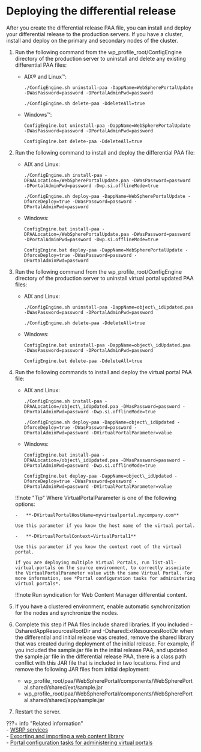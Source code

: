 # Deploying the differential release

After you create the differential release PAA file, you can install and deploy your differential release to the production servers. If you have a cluster, install and deploy on the primary and secondary nodes of the cluster.

1.  Run the following command from the wp_profile_root/ConfigEngine directory of the production server to uninstall and delete any existing differential PAA files:

    -   AIX® and Linux™:

        ```
        ./ConfigEngine.sh uninstall-paa -DappName=WebSpherePortalUpdate -DWasPassword=password -DPortalAdminPwd=password
        
        ./ConfigEngine.sh delete-paa -DdeleteAll=true
        ```

    -   Windows™:

        ```
        ConfigEngine.bat uninstall-paa -DappName=WebSpherePortalUpdate -DWasPassword=password -DPortalAdminPwd=password
        
        ConfigEngine.bat delete-paa -DdeleteAll=true
        ```

2.  Run the following command to install and deploy the differential PAA file:

    -   AIX and Linux:

        ```
        ./ConfigEngine.sh install-paa -DPAALocation=/WebSpherePortalUpdate.paa -DWasPassword=password -DPortalAdminPwd=password -Dwp.si.offlineMode=true
        
        ./ConfigEngine.sh deploy-paa -DappName=WebSpherePortalUpdate -DforceDeploy=true -DWasPassword=password -DPortalAdminPwd=password
        ```

    -   Windows:

        ```
        ConfigEngine.bat install-paa -DPAALocation=/WebSpherePortalUpdate.paa -DWasPassword=password -DPortalAdminPwd=password -Dwp.si.offlineMode=true
        
        ConfigEngine.bat deploy-paa -DappName=WebSpherePortalUpdate -DforceDeploy=true -DWasPassword=password -DPortalAdminPwd=password
        ```

3.  Run the following command from the wp_profile_root/ConfigEngine directory of the production server to uninstall virtual portal updated PAA files:

    -   AIX and Linux:

        ```
        ./ConfigEngine.sh uninstall-paa -DappName=object\_idUpdated.paa -DWasPassword=password -DPortalAdminPwd=password
        
        ./ConfigEngine.sh delete-paa -DdeleteAll=true
        ```

    -   Windows:

        ```
        ConfigEngine.bat uninstall-paa -DappName=object\_idUpdated.paa -DWasPassword=password -DPortalAdminPwd=password
        
        ConfigEngine.bat delete-paa -DdeleteAll=true
        ```

4.  Run the following commands to install and deploy the virtual portal PAA file:

    -   AIX and Linux:

        ```
        ./ConfigEngine.sh install-paa -DPAALocation=/object\_idUpdated.paa -DWasPassword=password -DPortalAdminPwd=password -Dwp.si.offlineMode=true
        
        ./ConfigEngine.sh deploy-paa -DappName=object\_idUpdated -DforceDeploy=true -DWasPassword=password -DPortalAdminPwd=password -DVirtualPortalParameter=value
        ```

    -   Windows:

        ```
        ConfigEngine.bat install-paa -DPAALocation=/object\_idUpdated.paa -DWasPassword=password -DPortalAdminPwd=password -Dwp.si.offlineMode=true
        
        ConfigEngine.bat deploy-paa -DappName=object\_idUpdated -DforceDeploy=true -DWasPassword=password -DPortalAdminPwd=password -DVirtualPortalParameter=value
        ```

    !!!note "Tip"
        Where VirtualPortalParameter is one of the following options:

        -   **-DVirtualPortalHostName=myvirtualportal.mycompany.com**

        Use this parameter if you know the host name of the virtual portal.

        -   **-DVirtualPortalContext=VirtualPortal1**

        Use this parameter if you know the context root of the virtual portal.

        If you are deploying multiple Virtual Portals, run list-all-virtual-portals on the source environment, to correctly associate the VirtualPortalParameter value with the same Virtual Portal. For more information, see *Portal configuration tasks for administering virtual portals*.

    !!!note
        Run syndication for Web Content Manager differential content.

5.  If you have a clustered environment, enable automatic synchronization for the nodes and synchronize the nodes.

6.  Complete this step if PAA files include shared libraries. If you included -DsharedAppResourcesRootDir and -DsharedExtResourcesRootDir when the differential and initial release was created, remove the shared library that was created during deployment of the initial release. For example, if you included the sample.jar file in the initial release PAA, and updated the sample.jar file in the differential release PAA, there is a class path conflict with this JAR file that is included in two locations. Find and remove the following JAR files from initial deployment:

    -   wp_profile_root/paa/WebSpherePortal/components/WebSpherePortal.shared/shared/ext/sample.jar
    -   wp_profile_root/paa/WebSpherePortal/components/WebSpherePortal.shared/shared/app/sample.jar

7.  Restart the server.

???+ info "Related information"  
    -   [WSRP services](../../../../extend_dx/development_tools/wsrp/index.md)<br>
    -   [Exporting and importing a web content library](../../../../manage_content/wcm/wcm_management/wcm_adm_tools/wcmlibrary_export/wcm_config_wcmlibrary_export.md)<br>
    -   [Portal configuration tasks for administering virtual portals](../../../../build_sites/virtual_portal/vp_reference/vp_command_ref/portal_cfg_adm_vp/index.md)